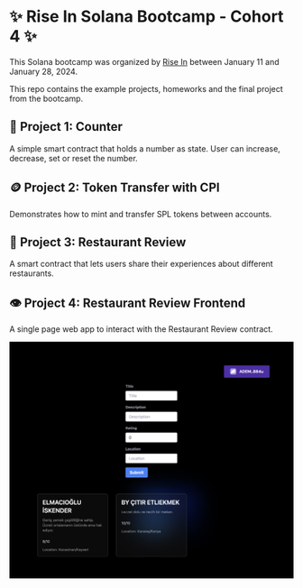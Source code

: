 # ✨ Rise In Solana Bootcamp - Cohort 4 ✨

This Solana bootcamp was organized by [Rise In](https://www.risein.com/) between January 11 and January 28, 2024.

This repo contains the example projects, homeworks and the final project from the bootcamp.

## 🧮 Project 1: Counter

A simple smart contract that holds a number as state. User can increase, decrease, set or reset the number.

## 🪙 Project 2: Token Transfer with CPI

Demonstrates how to mint and transfer SPL tokens between accounts.

## 🍝 Project 3: Restaurant Review

A smart contract that lets users share their experiences about different restaurants.

## 👁️ Project 4: Restaurant Review Frontend

A single page web app to interact with the Restaurant Review contract.

![alt text](https://raw.githubusercontent.com/osmannyildiz/RiseInSolanaBootcampCohort4/main/assets/frontend-screenshot.png)

